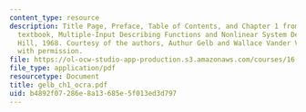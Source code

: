 ```yaml
---
content_type: resource
description: Title Page, Preface, Table of Contents, and Chapter 1 from the course
  textbook, Multiple-Input Describing Functions and Nonlinear System Design, McGraw
  Hill, 1968. Courtesy of the authors, Authur Gelb and Wallace Vander Velde. Used
  with permission.
file: https://ol-ocw-studio-app-production.s3.amazonaws.com/courses/16-30-estimation-and-control-of-aerospace-systems-spring-2004/b4892f07286e8a13685e5f013ed3d797_gelb_ch1_ocra.pdf
file_type: application/pdf
resourcetype: Document
title: gelb_ch1_ocra.pdf
uid: b4892f07-286e-8a13-685e-5f013ed3d797
---
```

